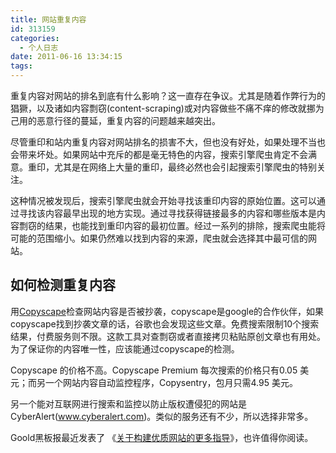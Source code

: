 ```yaml
---
title: 网站重复内容
id: 313159
categories:
  - 个人日志
date: 2011-06-16 13:34:15
tags:
---
```


重复内容对网站的排名到底有什么影响？这一直存在争议。尤其是随着作弊行为的猖獗，以及诸如内容剽窃(content-scraping)或对内容做些不痛不痒的修改就挪为己用的恶意行径的蔓延，重复内容的问题越来越突出。

尽管重印和站内重复内容对网站排名的损害不大，但也没有好处，如果处理不当也会带来坏处。如果网站中充斥的都是毫无特色的内容，搜索引擎爬虫肯定不会满意。重印，尤其是在网络上大量的重印，最终必然也会引起搜索引擎爬虫的特别关注。

这种情况被发现后，搜索引擎爬虫就会开始寻找该重印内容的原始位置。这可以通过寻找该内容最早出现的地方实现。通过寻找获得链接最多的内容和哪些版本是内容剽窃的结果，也能找到重印内容的最初位置。经过一系列的排除，搜索爬虫能将可能的范围缩小。如果仍然难以找到内容的来源，爬虫就会选择其中最可信的网站。

## 如何检测重复内容

用[Copyscape](http://www.copyscape.com/)检查网站内容是否被抄袭，copyscape是google的合作伙伴，如果copyscape找到抄袭文章的话，谷歌也会发现这些文章。免费搜索限制10个搜索结果，付费服务则不限。这款工具对查剽窃或者直接拷贝粘贴原创文章也有用处。为了保证你的内容唯一性，应该能通过copyscape的检测。

Copyscape 的价格不高。Copyscape Premium 每次搜索的价格只有0.05 美元；而另一个网站内容自动监控程序，Copysentry，包月只需4.95 美元。

另一个能对互联网进行搜索和监控以防止版权遭侵犯的网站是CyberAlert(www.cyberalert.com)。类似的服务还有不少，所以选择非常多。

Goold黑板报最近发表了 《[关于构建优质网站的更多指导](http://googlechinablog.blogspot.com/2011/06/blog-post_15.html)》，也许值得你阅读。